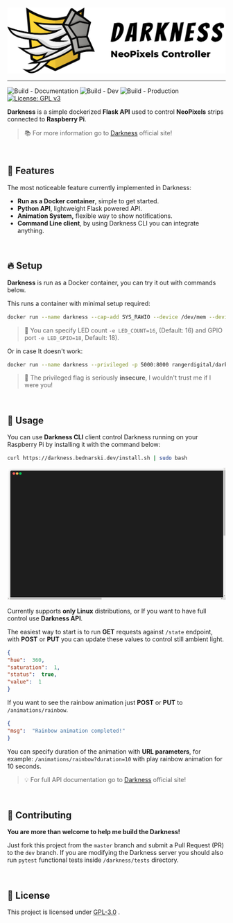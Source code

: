 <p align="center">
  <br /><img
    width="600"
    src="logo.png"
    alt="Darkness – NeoPixels Controller"
  />
</p>

***

![Build - Documentation](https://github.com/RangerDigital/darkness/workflows/Build%20-%20Documentation/badge.svg?branch=master)
![Build - Dev](https://github.com/RangerDigital/darkness/workflows/Build%20-%20Dev/badge.svg?branch=dev)
![Build - Production](https://github.com/RangerDigital/darkness/workflows/Build%20-%20Production/badge.svg?branch=master)
[![License: GPL v3](https://img.shields.io/badge/License-GPLv3-blue.svg)](https://www.gnu.org/licenses/gpl-3.0)

**Darkness** is a simple dockerized **Flask API** used to control **NeoPixels** strips connected to **Raspberry Pi**.

> 📚 For more information go to [Darkness](https://darkness.bednarski.dev/) official site!

<br>


## 🍬 Features
The most noticeable feature currently implemented in Darkness:
- **Run as a Docker container**, simple to get started.
- **Python API**, lightweight Flask powered API.
- **Animation System,** flexible way to show notifications.
- **Command Line client**, by using Darkness CLI you can integrate anything.

<br>


## 🔥 Setup
**Darkness** is run as a Docker container, you can try it out with commands below.

This runs a container with minimal setup required:

```bash
docker run --name darkness --cap-add SYS_RAWIO --device /dev/mem --device /dev/vcio -p 5000:8000 rangerdigital/darkness
```

>🔨 You can specify LED count `-e LED_COUNT=16`, (Default: 16) and GPIO port `-e LED_GPIO=18`, Default: 18).

Or in case It doesn't work:

```bash
docker run --name darkness --privileged -p 5000:8000 rangerdigital/darkness
```

>🔪 The privileged flag is seriously **insecure**, I wouldn't trust me if I were you!

<br>


## 🎉 Usage
You can use **Darkness CLI** client control Darkness running on your Raspberry Pi by installing it with the command below:
```bash
curl https://darkness.bednarski.dev/install.sh | sudo bash
```

<p align="center">
	<img src="docs\.vuepress\public\terminal.gif" alt="Darkness CLI Terminal" width=750/>
</p>

Currently supports **only Linux** distributions, or If you want to have full control use **Darkness API**.

The easiest way to start is to run **GET** requests against `/state` endpoint,
with **POST** or **PUT** you can update these values to control still ambient light.
```json
{
"hue":  360,
"saturation":  1,
"status":  true,
"value":  1
}
```
If you want to see the rainbow animation just **POST** or **PUT** to `/animations/rainbow`.
```json
{
"msg":  "Rainbow animation completed!"
}
```
You can specify duration of the animation with **URL parameters**,
for example: `/animations/rainbow?duration=10` with play rainbow animation for 10 seconds.

>💡 For full API documentation go to [Darkness](https://darkness.bednarski.dev/) official site!

<br>

## 🚧 Contributing

**You are more than welcome to help me build the Darkness!**

Just fork this project from the `master` branch and submit a Pull Request (PR) to the `dev` branch.
If you are modifying the Darkness server you should also run `pytest` functional tests inside `/darkness/tests` directory.

<br>

## 📃 License
This project is licensed under [GPL-3.0](https://choosealicense.com/licenses/gpl-3.0/) .
